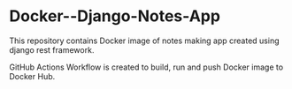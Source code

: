 # Docker--Django-Notes-App
This repository contains Docker image of notes making app created using django rest framework.

GitHub Actions Workflow is created to build, run and push Docker image to Docker Hub.
